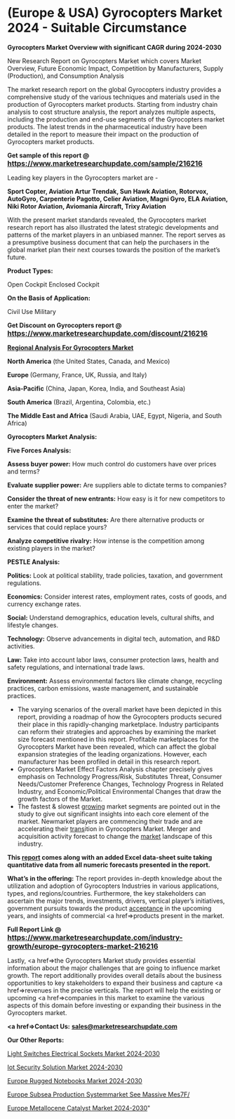 # (Europe & USA) Gyrocopters Market 2024 - Suitable Circumstance

<strong>Gyrocopters Market Overview with significant CAGR during 2024-2030</strong>

New Research Report on Gyrocopters Market which covers Market Overview, Future Economic Impact, Competition by Manufacturers, Supply (Production), and Consumption Analysis

The market research report on the global Gyrocopters industry provides a comprehensive study of the various techniques and materials used in the production of Gyrocopters market products. Starting from industry chain analysis to cost structure analysis, the report analyzes multiple aspects, including the production and end-use segments of the Gyrocopters market products. The latest trends in the pharmaceutical industry have been detailed in the report to measure their impact on the production of Gyrocopters market products.

<strong>Get sample of this report @ <a href=https://www.marketresearchupdate.com/sample/216216><font size=3 color=#0000ff>https://www.marketresearchupdate.com/sample/216216</font></a></strong>

Leading key players in the Gyrocopters market are -

<strong>Sport Copter, Aviation Artur Trendak, Sun Hawk Aviation, Rotorvox, AutoGyro, Carpenterie Pagotto, Celier Aviation, Magni Gyro, ELA Aviation, Niki Rotor Aviation, Aviomania Aircraft, Trixy Aviation</strong>

With the present market standards revealed, the Gyrocopters market research report has also illustrated the latest strategic developments and patterns of the market players in an unbiased manner. The report serves as a presumptive business document that can help the purchasers in the global market plan their next courses towards the position of the market’s future.

<strong>Product Types:</strong>

Open Cockpit
Enclosed Cockpit

<strong>On the Basis of Application:</strong>

Civil Use
Military

<strong>Get Discount on Gyrocopters report @ <a href=https://www.marketresearchupdate.com/discount/216216><font size=3 color=#0000ff>https://www.marketresearchupdate.com/discount/216216</font></a></strong>

<strong><u><b>Regional Analysis For Gyrocopters Market</b></u></strong>

<strong><b>North America</b></strong> (the United States, Canada, and Mexico)

<strong><b>Europe </b></strong>(Germany, France, UK, Russia, and Italy)

<strong><b>Asia-Pacific</b></strong> (China, Japan, Korea, India, and Southeast Asia)

<strong><b>South America</b></strong> (Brazil, Argentina, Colombia, etc.)

<strong><b>The Middle East and Africa</b></strong> (Saudi Arabia, UAE, Egypt, Nigeria, and South Africa)

<strong>Gyrocopters Market Analysis:</strong>

<strong>Five Forces Analysis:</strong>

<strong>Assess buyer power:</strong> How much control do customers have over prices and terms?

<strong>Evaluate supplier power:</strong> Are suppliers able to dictate terms to companies?

<strong>Consider the threat of new entrants:</strong> How easy is it for new competitors to enter the market?

<strong>Examine the threat of substitutes:</strong> Are there alternative products or services that could replace yours?

<strong>Analyze competitive rivalry:</strong> How intense is the competition among existing players in the market?

<strong>PESTLE Analysis:</strong>

<strong>Politics:</strong> Look at political stability, trade policies, taxation, and government regulations.

<strong>Economics:</strong> Consider interest rates, employment rates, costs of goods, and currency exchange rates.

<strong>Social:</strong> Understand demographics, education levels, cultural shifts, and lifestyle changes.

<strong>Technology:</strong> Observe advancements in digital tech, automation, and R&D activities.

<strong>Law:</strong> Take into account labor laws, consumer protection laws, health and safety regulations, and international trade laws.

<strong>Environment:</strong> Assess environmental factors like climate change, recycling practices, carbon emissions, waste management, and sustainable practices.

<ul>
  <li>The varying scenarios of the overall market have been depicted in this report, providing a roadmap of how the Gyrocopters products secured their place in this rapidly-changing marketplace. Industry participants can reform their strategies and approaches by examining the market size forecast mentioned in this report. Profitable marketplaces for the Gyrocopters Market have been revealed, which can affect the global expansion strategies of the leading organizations. However, each manufacturer has been profiled in detail in this research report.</li>
  <li>Gyrocopters Market Effect Factors Analysis chapter precisely gives emphasis on Technology Progress/Risk, Substitutes Threat, Consumer Needs/Customer Preference Changes, Technology Progress in Related Industry, and Economic/Political Environmental Changes that draw the growth factors of the Market.</li>
  <li>The fastest &amp; slowest <a href=ASDF991299>growing</a> market segments are pointed out in the study to give out significant insights into each core element of the market. Newmarket players are commencing their trade and are accelerating their <a href=>trans</a>ition in Gyrocopters Market. Merger and acquisition activity forecast to change the <a href=>market</a> landscape of this industry.</li>
</ul>
<strong>This <a href=>report</a> comes along with an added Excel data-sheet suite taking quantitative data from all numeric forecasts presented in the report.</strong>

<strong>What’s in the offering:</strong> The report provides in-depth knowledge about the utilization and adoption of Gyrocopters Industries in various applications, types, and regions/countries. Furthermore, the key stakeholders can ascertain the major trends, investments, drivers, vertical player’s initiatives, government pursuits towards the product <a href=ASDF881288>acceptance</a> in the upcoming years, and insights of commercial <a href=>products</a> present in the market.

<strong>Full Report Link @ <a href=https://www.marketresearchupdate.com/industry-growth/europe-gyrocopters-market-216216><font size=3 color=#0000ff>https://www.marketresearchupdate.com/industry-growth/europe-gyrocopters-market-216216</font></a></strong>

Lastly, <a href=>the</a> Gyrocopters Market study provides essential information about the major challenges that are going to influence market growth. The report additionally provides overall details about the business opportunities to key stakeholders to expand their business and capture <a href=>revenues</a> in the precise verticals. The report will help the existing or upcoming <a href=>companies</a> in this market to examine the various aspects of this domain before investing or expanding their business in the Gyrocopters market.

<strong><a href=><strong>Contact Us:</strong></a></strong>
<strong>sales@marketresearchupdate.com</strong>

<strong>Our Other Reports:</strong>

<a href=https://www.linkedin.com/pulse/light-switches-electrical-sockets-market-size>Light Switches Electrical Sockets Market 2024-2030</a>

<a href=https://www.linkedin.com/pulse/iot-security-solution-market-outlooks-2023-size>Iot Security Solution Market 2024-2030</a>

<a href=https://www.linkedin.com/pulse/europe-rugged-notebooks-market-new-report-future>Europe Rugged Notebooks Market 2024-2030</a>

<a href=https://www.linkedin.com/pulse/europe-subsea-production-systemmarket-see-massive-mes7f/>Europe Subsea Production Systemmarket See Massive Mes7F/</a>

<a href=https://www.linkedin.com/pulse/europe-metallocene-catalyst-market-research-ccq9f/>Europe Metallocene Catalyst Market 2024-2030</a>"
